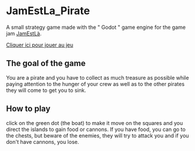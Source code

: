 # JamEstLa_Pirate
 
A small strategy game made with the " Godot " game engine for the game jam [JamEstLà](https://itch.io/jam/jamestla).

[Cliquer ici pour jouer au jeu](https://sheeplip.itch.io/awaytothesea)

## The goal of the game

You are a pirate and you have to collect as much treasure as possible while paying attention to the hunger of your crew as well as to the other pirates they will come to get you to sink.

## How to play

click on the green dot (the boat) to make it move on the squares and you direct the islands to gain food or cannons. If you have food, you can go to the chests, but beware of the enemies, they will try to attack you and if you don't have cannons, you lose.

